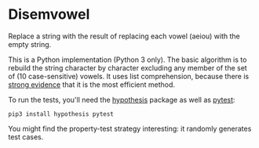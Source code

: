 # Disemvowel

Replace a string with the result of replacing each vowel (aeiou) with the empty
string.

This is a Python implementation (Python 3 only). The basic algorithm is to
rebuild the string character by character excluding any member of the set of (10
case-sensitive) vowels. It uses list comprehension, because there is [strong
evidence](https://waymoot.org/home/python_string/) that it is the most efficient
method.

To run the tests, you'll need the
[hypothesis](https://github.com/HypothesisWorks/hypothesis/tree/master/hypothesis-python)
package as well as [pytest](https://pypi.org/project/pytest/):

```
pip3 install hypothesis pytest
```

You might find the property-test strategy interesting: it randomly generates
test cases.
